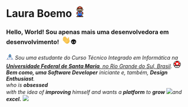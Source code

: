 # Laura Boemo </n><img src="https://github.com/LauraBoemo/LauraBoemo/blob/main/LauraGifImagem/Mario_Hello_Big.gif"  width="30px">

<!-- Guardar p quando eu fizer meu octo ;) 
<img align="right" alt="PC GIF" src="https://github.com/LauraBoemo/LauraBoemo/blob/main/LauraGifImagem/PC.gif" width="140" /> 
 -->

### **Hello, World!** Sou apenas mais uma desenvolvedora em desenvolvimento! &nbsp;<img src="https://github.com/LauraBoemo/LauraBoemo/blob/main/LauraGifImagem/Hi.gif" width="24px">👽

<p>
  <em>
    <img src="https://github.com/LauraBoemo/LauraBoemo/blob/main/LauraGifImagem/Developer.gif" width="20px"/> Sou uma estudante do Curso Técnico Integrado em Informática na <a href="https://www.ufsm.br/"> <b>Universidade Federal de Santa Maria</b>, no Rio Grande do Sul, Brasil</a>. <img src="https://github.com/LauraBoemo/LauraBoemo/blob/main/LauraGifImagem/powerup.gif" width="20px"/> <b> Bem como, uma Software Developer</b> iniciante e, também, <b>Design Enthusiast</b>. </br> who is <b>obsessed</b></br> 
    with the idea of <b>improving</b> himself and wants a <b>platform</b> to 
    <b>grow</b> <img src="https://github.com/TheDudeThatCode/TheDudeThatCode/blob/master/Assets/Rocket.gif" width="18px">and 
    <b>excel.</b> <img src="https://github.com/TheDudeThatCode/TheDudeThatCode/blob/master/Assets/Medal.gif" width="20px">
  </em>  
</p>
